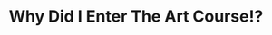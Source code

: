 --- 
title: "Why Did I Enter The Art Course!?"
publishdate: "2019-1-3T16:48:46+02:00"
src: "https://365manga.net/manga/why-did-i-enter-the-art-course"
image: "https://data.365manga.net/images/thumbnails/32621-why-did-i-enter-the-art-course.jpg"
description: " When entering high school, the protagonist Sakai Momone applies to the art course by mistake. She has to study overtime to keep up. There she meets new friends and learns to appreciate art."
---